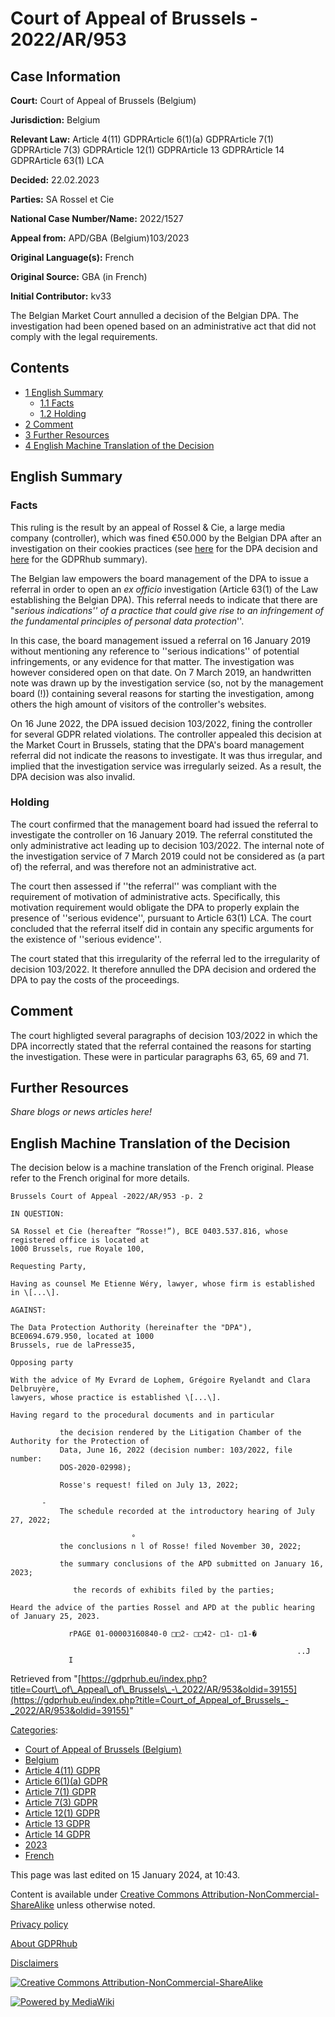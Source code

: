 # Court of Appeal of Brussels - 2022/AR/953

## Case Information

**Court:** Court of Appeal of Brussels (Belgium)

**Jurisdiction:** Belgium

**Relevant Law:** Article 4(11) GDPRArticle 6(1)(a) GDPRArticle 7(1) GDPRArticle 7(3) GDPRArticle 12(1) GDPRArticle 13 GDPRArticle 14 GDPRArticle 63(1) LCA

**Decided:** 22.02.2023

**Parties:** SA Rossel et Cie

**National Case Number/Name:** 2022/1527

**Appeal from:** APD/GBA (Belgium)103/2023

**Original Language(s):** French

**Original Source:** GBA (in French)

**Initial Contributor:** kv33

The Belgian Market Court annulled a decision of the Belgian DPA. The investigation had been opened based on an administrative act that did not comply with the legal requirements.

## Contents

*   [1 English Summary](#English_Summary)
    *   [1.1 Facts](#Facts)
    *   [1.2 Holding](#Holding)
*   [2 Comment](#Comment)
*   [3 Further Resources](#Further_Resources)
*   [4 English Machine Translation of the Decision](#English_Machine_Translation_of_the_Decision)

## English Summary

### Facts

This ruling is the result by an appeal of Rossel & Cie, a large media company (controller), which was fined €50.000 by the Belgian DPA after an investigation on their cookies practices (see [here](https://www.gegevensbeschermingsautoriteit.be/publications/arrest-van-22-februari-2023-van-het-marktenhof-ar-953-beschikbaar-in-het-frans.pdf) for the DPA decision and [here](/index.php?title=APD/GBA_\(Belgium\)_-_103/2021 "APD/GBA (Belgium) - 103/2021") for the GDPRhub summary).

The Belgian law empowers the board management of the DPA to issue a referral in order to open an _ex officio_ investigation (Article 63(1) of the Law establishing the Belgian DPA). This referral needs to indicate that there are "_serious indications'' of a practice that could give rise to an infringement of the fundamental principles of personal data protection_''.

In this case, the board management issued a referral on 16 January 2019 without mentioning any reference to ''serious indications'' of potential infringements, or any evidence for that matter. The investigation was however considered open on that date. On 7 March 2019, an handwritten note was drawn up by the investigation service (so, not by the management board (!)) containing several reasons for starting the investigation, among others the high amount of visitors of the controller's websites.  

On 16 June 2022, the DPA issued decision 103/2022, fining the controller for several GDPR related violations. The controller appealed this decision at the Market Court in Brussels, stating that the DPA's board management referral did not indicate the reasons to investigate. It was thus irregular, and implied that the investigation service was irregularly seized. As a result, the DPA decision was also invalid.  

### Holding

The court confirmed that the management board had issued the referral to investigate the controller on 16 January 2019. The referral constituted the only administrative act leading up to decision 103/2022. The internal note of the investigation service of 7 March 2019 could not be considered as (a part of) the referral, and was therefore not an administrative act.

The court then assessed if ''the referral'' was compliant with the requirement of motivation of administrative acts. Specifically, this motivation requirement would obligate the DPA to properly explain the presence of ''serious evidence'', pursuant to Article 63(1) LCA. The court concluded that the referral itself did in contain any specific arguments for the existence of ''serious evidence''.

The court stated that this irregularity of the referral led to the irregularity of decision 103/2022. It therefore annulled the DPA decision and ordered the DPA to pay the costs of the proceedings.

## Comment

The court highligted several paragraphs of decision 103/2022 in which the DPA incorrectly stated that the referral contained the reasons for starting the investigation. These were in particular paragraphs 63, 65, 69 and 71.

## Further Resources

_Share blogs or news articles here!_

## English Machine Translation of the Decision

The decision below is a machine translation of the French original. Please refer to the French original for more details.

```
Brussels Court of Appeal -2022/AR/953 -p. 2

IN QUESTION:

SA Rossel et Cie (hereafter “Rosse!”), BCE 0403.537.816, whose registered office is located at
1000 Brussels, rue Royale 100,

Requesting Party,

Having as counsel Me Etienne Wéry, lawyer, whose firm is established in \[...\].

AGAINST:

The Data Protection Authority (hereinafter the "DPA"), BCE0694.679.950, located at 1000
Brussels, rue de laPresse35,

Opposing party

With the advice of My Evrard de Lophem, Grégoire Ryelandt and Clara Delbruyère,
lawyers, whose practice is established \[...\].

Having regard to the procedural documents and in particular

           the decision rendered by the Litigation Chamber of the Authority for the Protection of
           Data, June 16, 2022 (decision number: 103/2022, file number:
           DOS-2020-02998);

           Rosse's request! filed on July 13, 2022;

       -
           The schedule recorded at the introductory hearing of July 27, 2022;

                           °
           the conclusions n l of Rosse! filed November 30, 2022;

           the summary conclusions of the APD submitted on January 16, 2023;

              the records of exhibits filed by the parties;

Heard the advice of the parties Rossel and APD at the public hearing of January 25, 2023.

             rPAGE 01-00003160840-0 □□2- □□42- □1- □1-� 

                                                                ..J
             I

```

Retrieved from "[https://gdprhub.eu/index.php?title=Court\_of\_Appeal\_of\_Brussels\_-\_2022/AR/953&oldid=39155](https://gdprhub.eu/index.php?title=Court_of_Appeal_of_Brussels_-_2022/AR/953&oldid=39155)"

[Categories](/index.php?title=Special:Categories "Special:Categories"):

*   [Court of Appeal of Brussels (Belgium)](/index.php?title=Category:Court_of_Appeal_of_Brussels_\(Belgium\) "Category:Court of Appeal of Brussels (Belgium)")
*   [Belgium](/index.php?title=Category:Belgium "Category:Belgium")
*   [Article 4(11) GDPR](/index.php?title=Category:Article_4\(11\)_GDPR "Category:Article 4(11) GDPR")
*   [Article 6(1)(a) GDPR](/index.php?title=Category:Article_6\(1\)\(a\)_GDPR "Category:Article 6(1)(a) GDPR")
*   [Article 7(1) GDPR](/index.php?title=Category:Article_7\(1\)_GDPR "Category:Article 7(1) GDPR")
*   [Article 7(3) GDPR](/index.php?title=Category:Article_7\(3\)_GDPR "Category:Article 7(3) GDPR")
*   [Article 12(1) GDPR](/index.php?title=Category:Article_12\(1\)_GDPR "Category:Article 12(1) GDPR")
*   [Article 13 GDPR](/index.php?title=Category:Article_13_GDPR "Category:Article 13 GDPR")
*   [Article 14 GDPR](/index.php?title=Category:Article_14_GDPR "Category:Article 14 GDPR")
*   [2023](/index.php?title=Category:2023 "Category:2023")
*   [French](/index.php?title=Category:French "Category:French")

This page was last edited on 15 January 2024, at 10:43.

Content is available under [Creative Commons Attribution-NonCommercial-ShareAlike](https://creativecommons.org/licenses/by-nc-sa/4.0/) unless otherwise noted.

[Privacy policy](/index.php?title=GDPRhub:Privacy_policy)

[About GDPRhub](/index.php?title=GDPRhub:About)

[Disclaimers](/index.php?title=GDPRhub:General_disclaimer)

[![Creative Commons Attribution-NonCommercial-ShareAlike](/resources/assets/licenses/cc-by-nc-sa.png)](https://creativecommons.org/licenses/by-nc-sa/4.0/)

[![Powered by MediaWiki](/resources/assets/poweredby_mediawiki_88x31.png)](https://www.mediawiki.org/)